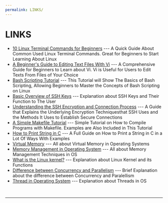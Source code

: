 ```yaml
---
permalink: LINKS/
---
```


# LINKS

* [10 Linux Terminal Commands for Beginners](https://www.youtube.com/watch?v=CpTfQ-q6MPU) --- 
A Quick Guide About Common Used Linux Terminal Commands. Great for Beginners to Start Learning About Linux
* [A Beginner's Guide to Editing Text Files With Vi](https://www.howtogeek.com/102468/a-beginners-guide-to-editing-text-files-with-vi/) --- 
A Comprehensive Guide for Beginners to Learn about Vi. Vi is Useful for Users to Edit Texts From Files of Your Choice
* [Bash Scripting Tutorial](https://linuxconfig.org/bash-scripting-tutorial) ---
This Tutorial will Show The Basics of Bash Scripting, Allowing Beginners to Master the Concepts of Bash Scripting on Linux
* [Basic Overview of SSH Keys](https://www.ssh.com/academy/ssh-keys) ---
Explanation about SSH Keys and Their Function to The User
* [Understanding the SSH Encryption and Connection Process](https://www.digitalocean.com/community/tutorials/understanding-the-ssh-encryption-and-connection-process) --- A Guide that Explains the Underlying Encryption Techniquesthat SSH Uses and the Methods It Uses to Establish Secure Connections
* [A Simple Makefile Tutorial](https://www.cs.colby.edu/maxwell/courses/tutorials/maketutor/) --- Simple Tutorial on How to Compile Programs with Makefile. Examples are Also Included in This Tutorial
* [How to Print String in C](https://www.scaler.com/topics/how-to-print-string-in-c/) --- A Full Guide on How to Print a String in C in a Lot Of Ways With Examples
* [Virtual Memory](https://www.geeksforgeeks.org/virtual-memory-in-operating-system/) --- All about Virtual Memory in Operating Systems
* [Memory Management in Operating System](https://www.scaler.com/topics/memory-management-in-operating-system/) --- All about Memory Management Techniques in OS
* [What is the Linux kernel?](https://www.redhat.com/en/topics/linux/what-is-the-linux-kernel) --- Explanation about Linux Kernel and its Functions
* [Difference between Concurrency and Parallelism](https://www.geeksforgeeks.org/difference-between-concurrency-and-parallelism/) --- Brief Explanation about the difference between Concurrency and Paralellism 
* [Thread in Operating System](https://www.geeksforgeeks.org/thread-in-operating-system/?ref=lbp) --- Explanation about Threads in OS
<br>
<hr>
